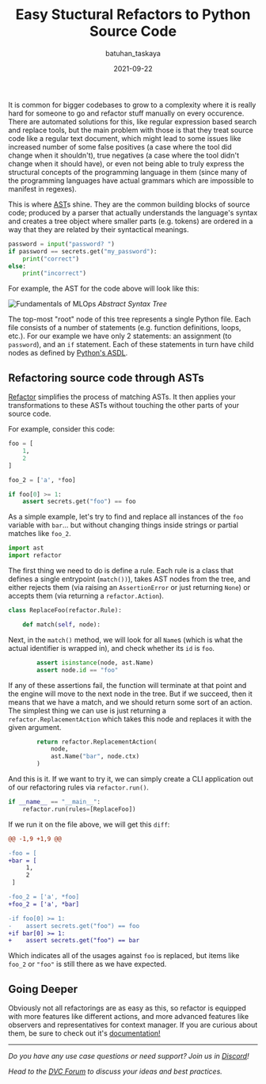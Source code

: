 ﻿---
title: Easy Stuctural Refactors to Python Source Code
date: 2021-09-22
description: |
  Simple, hassle-free, dependency-free, AST based source code refactoring toolkit.

descriptionLong: |
  [Refactor](https://github.com/isidentical/refactor) is a source code 
  refactoring engine. By taking advantage of the Python standard library's
  [AST](https://docs.python.org/3/library/ast.html) module, we can find-and-fix
  patterns in massive codebases.

picture: 2021-09-22/ast.png
author: batuhan_taskaya
commentsUrl: https://discuss.dvc.org/t/easy-structural-refactors-to-python-source-code/895
tags:
  - Refactor
  - AST
---

It is common for bigger codebases to grow to a complexity where it is really
hard for someone to go and refactor stuff manually on every occurence. There are
automated solutions for this, like regular expression based search and replace
tools, but the main problem with those is that they treat source code like a
regular text document, which might lead to some issues like increased number of
some false positives (a case where the tool did change when it shouldn't), true
negatives (a case where the tool didn't change when it should have), or even
not being able to truly express the structural concepts of the programming
language in them (since many of the programming languages have actual grammars
which are impossible to manifest in regexes).

This is where [AST](https://en.wikipedia.org/wiki/Abstract_syntax_tree)s shine.
They are the common building blocks of source code; produced by a parser that
actually understands the language's syntax and creates a tree object where
smaller parts (e.g. tokens) are ordered in a way that they are related by their
syntactical meanings.

```python
password = input("password? ")
if password == secrets.get("my_password"):
    print("correct")
else:
    print("incorrect")
```

For example, the AST for the code above will look like this:

![Fundamentals of MLOps](/uploads/images/2021-09-22/ast.png) _Abstract Syntax
Tree_

The top-most "root" node of this tree represents a single Python file. Each file
consists of a number of statements (e.g. function definitions, loops, etc.). For
our example we have only 2 statements: an assignment (to `password`), and an
`if` statement. Each of these statements in turn have child nodes as defined by
[Python's ASDL](https://docs.python.org/3/library/ast.html#abstract-grammar).

## Refactoring source code through ASTs

[Refactor](https://github.com/isidentical/refactor) simplifies the process of
matching ASTs. It then applies your transformations to these ASTs without
touching the other parts of your source code.

For example, consider this code:

```python
foo = [
    1,
    2
]

foo_2 = ['a', *foo]

if foo[0] >= 1:
    assert secrets.get("foo") == foo
```

As a simple example, let's try to find and replace all instances of the `foo`
variable with `bar`... but without changing things inside strings or partial
matches like `foo_2`.

```python
import ast
import refactor
```

The first thing we need to do is define a rule. Each rule is a class that
defines a single entrypoint (`match())`), takes AST nodes from the tree, and
either rejects them (via raising an `AssertionError` or just returning `None`)
or accepts them (via returning a `refactor.Action`).

```python
class ReplaceFoo(refactor.Rule):

    def match(self, node):
```

Next, in the `match()` method, we will look for all `Name`s (which is what the
actual identifier is wrapped in), and check whether its `id` is `foo`.

```python
        assert isinstance(node, ast.Name)
        assert node.id == "foo"
```

If any of these assertions fail, the function will terminate at that point and
the engine will move to the next node in the tree. But if we succeed, then it
means that we have a match, and we should return some sort of an action. The
simplest thing we can use is just returning a `refactor.ReplacementAction` which
takes this node and replaces it with the given argument.

```python
        return refactor.ReplacementAction(
            node,
            ast.Name("bar", node.ctx)
        )
```

And this is it. If we want to try it, we can simply create a CLI application out
of our refactoring rules via `refactor.run()`.

```python
if __name__ == "__main__":
    refactor.run(rules=[ReplaceFoo])
```

If we run it on the file above, we will get this `diff`:

```diff
@@ -1,9 +1,9 @@

-foo = [
+bar = [
     1,
     2
 ]

-foo_2 = ['a', *foo]
+foo_2 = ['a', *bar]

-if foo[0] >= 1:
-    assert secrets.get("foo") == foo
+if bar[0] >= 1:
+    assert secrets.get("foo") == bar
```

Which indicates all of the usages against `foo` is replaced, but items like
`foo_2` or `"foo"` is still there as we have expected.

## Going Deeper

Obviously not all refactorings are as easy as this, so refactor is equipped with
more features like different actions, and more advanced features like observers
and representatives for context manager. If you are curious about them, be sure
to check out it's [documentation!](https://refactor.readthedocs.io/en/latest/)

---

_Do you have any use case questions or need support? Join us in
[Discord](https://discord.com/invite/dvwXA2N)!_

_Head to the [DVC Forum](https://discuss.dvc.org/) to discuss your ideas and
best practices._
